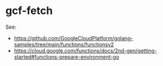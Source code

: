# gcf-fetch

See:
- https://github.com/GoogleCloudPlatform/golang-samples/tree/main/functions/functionsv2
- https://cloud.google.com/functions/docs/2nd-gen/getting-started#functions-prepare-environment-go
